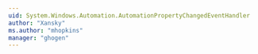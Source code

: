 ```yaml
---
uid: System.Windows.Automation.AutomationPropertyChangedEventHandler
author: "Xansky"
ms.author: "mhopkins"
manager: "ghogen"
---
```

